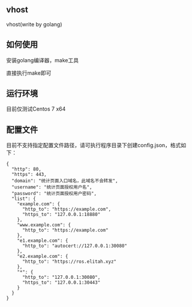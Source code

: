 vhost
---
vhost(write by golang)



如何使用
---
安装golang编译器，make工具

直接执行make即可



运行环境
---
目前仅测试Centos 7 x64



配置文件
---
目前不支持指定配置文件路径，请可执行程序目录下创建config.json，格式如下：
```
{
  "http": 80,
  "https": 443,
  "domain": "统计页面入口域名，此域名不会转发",
  "username": "统计页面授权用户名",
  "password": "统计页面授权用户密码",
  "list": {
    "example.com": {
      "http_to": "https://example.com",
      "https_to": "127.0.0.1:18880"
    },
    "www.example.com": {
      "http_to": "https://example.com"
    },
    "e1.example.com": {
      "http_to": "autocert://127.0.0.1:30080"
    },
    "e2.example.com": {
      "http_to": "https://ros.elitah.xyz"
    },
    "*": {
      "http_to": "127.0.0.1:30080",
      "https_to": "127.0.0.1:30443"
    }
  }
}
```
